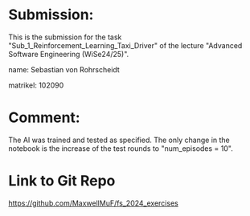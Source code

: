 # Submission:
This is the submission for the task "Sub_1_Reinforcement_Learning_Taxi_Driver" of the lecture "Advanced Software Engineering (WiSe24/25)".

name: Sebastian von Rohrscheidt

matrikel: 102090

# Comment:
The AI was trained and tested as specified. The only change in the notebook is the increase of the test rounds to "num_episodes = 10".  

# Link to Git Repo
https://github.com/MaxwellMuF/fs_2024_exercises